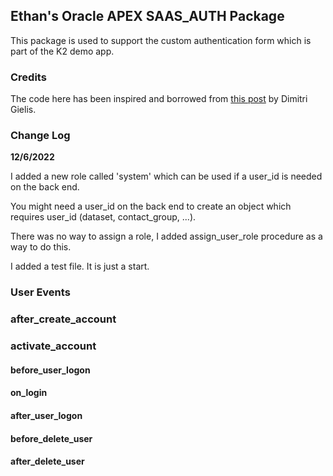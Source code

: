 
## Ethan's Oracle APEX SAAS_AUTH Package

This package is used to support the custom authentication form which is part of the K2 demo app.

### Credits
The code here has been inspired and borrowed from [this post](https://dgielis.blogspot.com/2017/08/create-custom-authentication-and.html) by Dimitri Gielis. 


### Change Log

**12/6/2022**

I added a new role called 'system' which can be used if a user_id is needed on the back end.

You might need a user_id on the back end to create an object which requires user_id (dataset, contact_group, ...).

There was no way to assign a role, I added assign_user_role procedure as a way to do this.

I added a test file. It is just a start.


### User Events

### after_create_account

### activate_account

#### before_user_logon

#### on_login

#### after_user_logon

#### before_delete_user

#### after_delete_user




